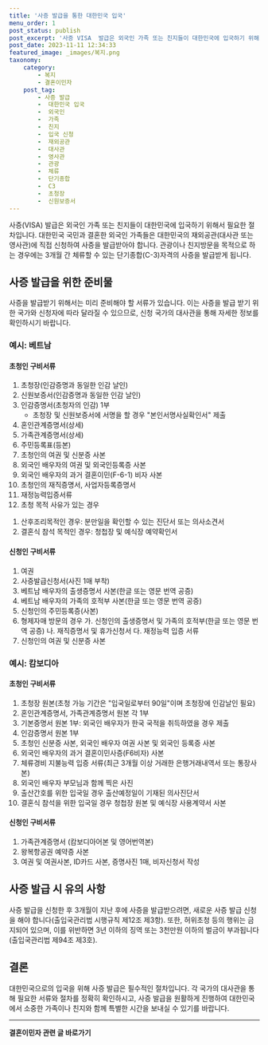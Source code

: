 ```yaml
---
title: '사증 발급을 통한 대한민국 입국'
menu_order: 1
post_status: publish
post_excerpt: '사증 VISA  발급은 외국인 가족 또는 친지들이 대한민국에 입국하기 위해서 필요한 절차입니다. 대한민국 국민과 결혼한 외국인 가족들은 대한민국의 재외공관 대사관 또는 영사관 에 직접 신청하여 사증을 발급받아야 합니다. 관광이나 친지방문을 목적으로 하는 경우에는 3개월 간 체류할 수 있는 단기종합 C 3 자격의 사증을 발급받게 됩니다.'
post_date: 2023-11-11 12:34:33
featured_image: _images/복지.png
taxonomy:
    category:
        - 복지
        - 결혼이민자
    post_tag:
        - 사증 발급
        -  대한민국 입국
        -  외국인
        -  가족
        -  친지
        -  입국 신청
        -  재외공관
        -  대사관
        -  영사관
        -  관광
        -  체류
        -  단기종합
        -  C3
        -  초청장
        -  신원보증서
---
```



사증(VISA) 발급은 외국인 가족 또는 친지들이 대한민국에 입국하기 위해서 필요한 절차입니다. 대한민국 국민과 결혼한 외국인 가족들은 대한민국의 재외공관(대사관 또는 영사관)에 직접 신청하여 사증을 발급받아야 합니다. 관광이나 친지방문을 목적으로 하는 경우에는 3개월 간 체류할 수 있는 단기종합(C-3)자격의 사증을 발급받게 됩니다.

## 사증 발급을 위한 준비물

사증을 발급받기 위해서는 미리 준비해야 할 서류가 있습니다. 이는 사증을 발급 받기 위한 국가와 신청자에 따라 달라질 수 있으므로, 신청 국가의 대사관을 통해 자세한 정보를 확인하시기 바랍니다.

### 예시: 베트남

#### 초청인 구비서류
1. 초청장(인감증명과 동일한 인감 날인)
2. 신원보증서(인감증명과 동일한 인감 날인)
3. 인감증명서(초청자의 인감) 1부
   - 초청장 및 신원보증서에 서명을 할 경우 "본인서명사실확인서" 제출
4. 혼인관계증명서(상세)
5. 가족관계증명서(상세)
6. 주민등록표(등본)
7. 초청인의 여권 및 신분증 사본
8. 외국인 배우자의 여권 및 외국인등록증 사본
9. 외국인 배우자의 과거 결혼이민(F-6-1) 비자 사본
10. 초청인의 재직증명서, 사업자등록증명서
11. 재정능력입증서류
12. 초청 목적 사유가 있는 경우
   1) 산후조리목적인 경우: 분만일을 확인할 수 있는 진단서 또는 의사소견서
   2) 결혼식 참석 목적인 경우: 청첩장 및 예식장 예약확인서

#### 신청인 구비서류
1. 여권
2. 사증발급신청서(사진 1매 부착)
3. 베트남 배우자의 출생증명서 사본(한글 또는 영문 번역 공증)
4. 베트남 배우자의 가족의 호적부 사본(한글 또는 영문 번역 공증)
5. 신청인의 주민등록증(사본)
6. 형제자매 방문의 경우
   가. 신청인의 출생증명서 및 가족의 호적부(한글 또는 영문 번역 공증)
   나. 재직증명서 및 휴가신청서
   다. 재정능력 입증 서류
7. 신청인의 여권 및 신분증 사본

### 예시: 캄보디아

#### 초청인 구비서류
1. 초청장 원본(초청 가능 기간은 "입국일로부터 90일"이며 초청장에 인감날인 필요)
2. 혼인관계증명서, 가족관계증명서 원본 각 1부
3. 기본증명서 원본 1부: 외국인 배우자가 한국 국적을 취득하였을 경우 제출
4. 인감증명서 원본 1부
5. 초청인 신분증 사본, 외국인 배우자 여권 사본 및 외국인 등록증 사본
6. 외국인 배우자의 과거 결혼이민사증(F6비자) 사본
7. 체류경비 지불능력 입증 서류(최근 3개월 이상 거래한 은행거래내역서 또는 통장사본)
8. 외국인 배우자 부모님과 함께 찍은 사진
9. 출산간호를 위한 입국일 경우 출산예정일이 기재된 의사진단서
10. 결혼식 참석을 위한 입국일 경우 청첩장 원본 및 예식장 사용계약서 사본

#### 신청인 구비서류
1. 가족관계증명서 (캄보디아어본 및 영어번역본)
2. 왕복항공권 예약증 사본
3. 여권 및 여권사본, ID카드 사본, 증명사진 1매, 비자신청서 작성

## 사증 발급 시 유의 사항

사증 발급을 신청한 후 3개월이 지난 후에 사증을 발급받으려면, 새로운 사증 발급 신청을 해야 합니다(출입국관리법 시행규칙 제12조 제3항). 또한, 허위초청 등의 행위는 금지되어 있으며, 이를 위반하면 3년 이하의 징역 또는 3천만원 이하의 벌금이 부과됩니다(출입국관리법 제94조 제3호).

## 결론

대한민국으로의 입국을 위해 사증 발급은 필수적인 절차입니다. 각 국가의 대사관을 통해 필요한 서류와 절차를 정확히 확인하시고, 사증 발급을 원활하게 진행하여 대한민국에서 소중한 가족이나 친지와 함께 특별한 시간을 보내실 수 있기를 바랍니다.
<!-- wp:separator -->
<hr class="wp-block-separator has-alpha-channel-opacity"/>
<!-- /wp:separator -->

<!-- wp:group {"backgroundColor":"base","layout":{"type":"constrained"}} -->
<div class="wp-block-group has-base-background-color has-background"><!-- wp:paragraph {"align":"center","fontSize":"medium"} -->
<p class="has-text-align-center has-large-font-size"><strong>결혼이민자 관련 글 바로가기</strong></p>
<!-- /wp:paragraph -->


<!-- wp:latest-posts
{"categories":[{"id":14581,"count":19,"description":"","link":"https://uknowlaw.com/category/%ea%b2%b0%ed%98%bc%ec%9d%b4%eb%af%bc%ec%9e%90/","name":"결혼이민자","slug":"결혼이민자","taxonomy":"category","parent":0,"meta":[],"_links":{"self":[{"href":"https://uknowlaw.com/wp-json/wp/v2/categories/14581"}],"collection":[{"href":"https://uknowlaw.com/wp-json/wp/v2/categories"}],"about":[{"href":"https://uknowlaw.com/wp-json/wp/v2/taxonomies/category"}],"wp:post_type":[{"href":"https://uknowlaw.com/wp-json/wp/v2/posts?categories=14581"}],"curies":[{"name":"wp","href":"https://api.w.org/{rel}","templated":true}]}}],"postsToShow":100,"excerptLength":28,"postLayout":"grid","columns":2,"featuredImageAlign":"left","featuredImageSizeSlug":"large","fontSize":"small"} /--></div>
<!-- /wp:group -->
